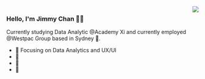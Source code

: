 <img align="right" src="https://github-readme-stats.vercel.app/api?username=onevcat&show_icons=true&icon_color=CE1D2D&text_color=718096&bg_color=00000000&hide_title=true&hide_border=true" />

### Hello, I'm Jimmy Chan 👋🏻

Currently studying Data Analytic @Academy Xi and currently employed @Westpac Group based in Sydney 🏡.

- :orange_book: Focusing on Data Analytics and UX/UI
- :hammer: 
- :ram: 
- :meat_on_bone: 

<!---
jimmyC86/jimmyC86 is a ✨ special ✨ repository because its `README.md` (this file) appears on your GitHub profile.
You can click the Preview link to take a look at your changes.
--->
